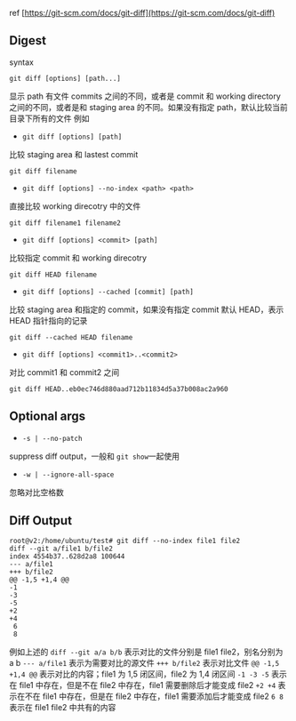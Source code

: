 ref
[https://git-scm.com/docs/git-diff](https://git-scm.com/docs/git-diff)
## Digest
syntax
```
git diff [options] [path...]
```
显示 path 有文件  commits 之间的不同，或者是 commit 和 working directory 之间的不同，或者是和 staging area 的不同。如果没有指定 path，默认比较当前目录下所有的文件
例如

- `git diff [options] [path]`

比较 staging area 和 lastest commit 
```
git diff filename
```

- `git diff [options] --no-index <path> <path>`

直接比较 working direcotry 中的文件
```
git diff filename1 filename2
```

- `git diff [options] <commit> [path]`

比较指定 commit 和 working direcotry 
```
git diff HEAD filename
```

- `git diff [options] --cached [commit] [path]`

比较 staging area 和指定的 commit，如果没有指定 commit 默认 HEAD，表示 HEAD 指针指向的记录
```
git diff --cached HEAD filename
```

- `git diff [options] <commit1>..<commit2>`

对比 commit1 和 commit2 之间
```
git diff HEAD..eb0ec746d880aad712b11834d5a37b008ac2a960
```
## Optional args

- `-s | --no-patch`

suppress diff output，一般和 `git show`一起使用

- `-w | --ignore-all-space`

忽略对比空格数
## Diff Output
```
root@v2:/home/ubuntu/test# git diff --no-index file1 file2
diff --git a/file1 b/file2
index 4554b37..628d2a8 100644
--- a/file1
+++ b/file2
@@ -1,5 +1,4 @@
-1
-3
-5
+2
+4
 6
 8
```
例如上述的 `diff --git a/a b/b` 表示对比的文件分别是 file1 file2，别名分别为 a b
`--- a/file1` 表示为需要对比的源文件
`+++ b/file2` 表示对比文件
`@@ -1,5 +1,4 @@` 表示对比的内容；file1 为 1,5 闭区间，file2 为 1,4 闭区间
`-1 -3 -5` 表示在 file1 中存在，但是不在 file2 中存在，file1 需要删除后才能变成 file2
`+2 +4` 表示在不在 file1 中存在，但是在 file2 中存在，file1 需要添加后才能变成 file2
`6 8` 表示在 file1 file2 中共有的内容

